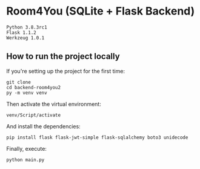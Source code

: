 # Room4You (SQLite + Flask Backend)

```
Python 3.8.3rc1
Flask 1.1.2
Werkzeug 1.0.1
```

## How to run the project locally

If you're setting up the project for the first time:

```
git clone 
cd backend-room4you2
py -m venv venv
```
	
Then activate the virtual environment:
		
```
venv/Script/activate		
```

And install the dependencies:

```
pip install flask flask-jwt-simple flask-sqlalchemy boto3 unidecode
```		

Finally, execute:

```		
python main.py
```
